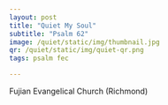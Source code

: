 ```yaml
---
layout: post
title: "Quiet My Soul"
subtitle: "Psalm 62"
image: /quiet/static/img/thumbnail.jpg
qr: /quiet/static/img/quiet-qr.png
tags: psalm fec

---
```

Fujian Evangelical Church (Richmond)
